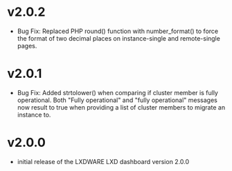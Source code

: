 # v2.0.2
- Bug Fix: Replaced PHP round() function with number_format() to force the format of two decimal places on instance-single and remote-single pages.

# v2.0.1
- Bug Fix: Added strtolower() when comparing if cluster member is fully operational. Both "Fully operational" and "fully operational" messages now result to true when providing a list of cluster members to migrate an instance to.

# v2.0.0
- initial release of the LXDWARE LXD dashboard version 2.0.0